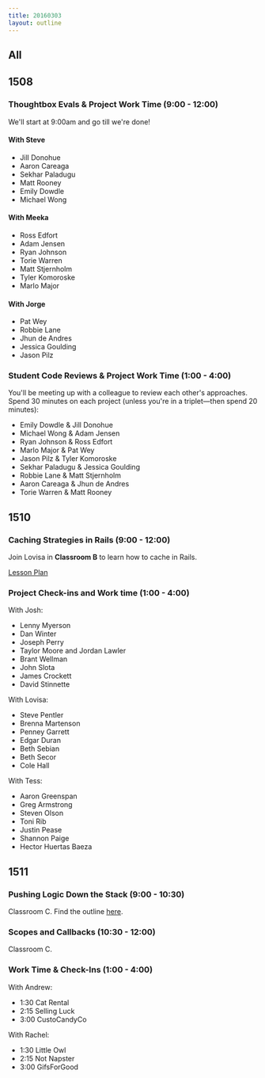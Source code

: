 ```yaml
---
title: 20160303
layout: outline
---
```


## All

## 1508

### Thoughtbox Evals & Project Work Time (9:00 - 12:00)

We'll start at 9:00am and go till we're done!

#### With Steve

 * Jill Donohue
 * Aaron Careaga
 * Sekhar Paladugu
 * Matt Rooney
 * Emily Dowdle
 * Michael Wong

#### With Meeka

 * Ross Edfort
 * Adam Jensen
 * Ryan Johnson
 * Torie Warren
 * Matt Stjernholm
 * Tyler Komoroske
 * Marlo Major

#### With Jorge

 * Pat Wey
 * Robbie Lane
 * Jhun de Andres
 * Jessica Goulding
 * Jason Pilz

### Student Code Reviews & Project Work Time (1:00 - 4:00)

 You'll be meeting up with a colleague to review each other's approaches. Spend 30 minutes on each project (unless you're in a triplet—then spend 20 minutes):

* Emily Dowdle & Jill Donohue
* Michael Wong & Adam Jensen
* Ryan Johnson & Ross Edfort
* Marlo Major & Pat Wey
* Jason Pilz & Tyler Komoroske
* Sekhar Paladugu & Jessica Goulding
* Robbie Lane & Matt Stjernholm
* Aaron Careaga & Jhun de Andres
* Torie Warren & Matt Rooney

## 1510

### Caching Strategies in Rails (9:00 - 12:00)

Join Lovisa in **Classroom B** to learn how to cache in Rails.

[Lesson Plan](https://github.com/turingschool/lesson_plans/blob/master/ruby_03-professional_rails_applications/caching_in_rails.md)

### Project Check-ins and Work time (1:00 - 4:00)

With Josh:

* Lenny Myerson
* Dan Winter
* Joseph Perry
* Taylor Moore and Jordan Lawler
* Brant Wellman
* John Slota
* James Crockett
* David Stinnette

With Lovisa:

* Steve Pentler
* Brenna Martenson
* Penney Garrett
* Edgar Duran
* Beth Sebian
* Beth Secor
* Cole Hall

With Tess:

* Aaron Greenspan
* Greg Armstrong
* Steven Olson
* Toni Rib
* Justin Pease
* Shannon Paige
* Hector Huertas Baeza

## 1511

### Pushing Logic Down the Stack (9:00 - 10:30)

Classroom C. Find the outline [here](http://tutorials.jumpstartlab.com/topics/architecture/pushing_logic_down_the_stack.html).

### Scopes and Callbacks (10:30 - 12:00)

Classroom C.

### Work Time & Check-Ins (1:00 - 4:00)

With Andrew:

* 1:30 Cat Rental
* 2:15 Selling Luck
* 3:00 CustoCandyCo

With Rachel:

* 1:30 Little Owl
* 2:15 Not Napster
* 3:00 GifsForGood
